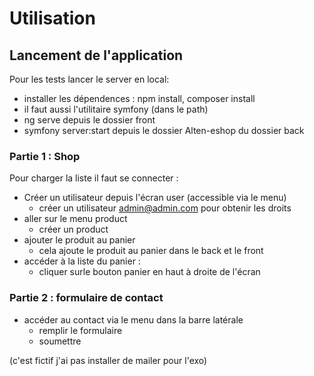 # Utilisation


## Lancement de l'application

Pour les tests lancer le server en local:
- installer les dépendences : npm install, composer install
- il faut aussi l'utilitaire symfony (dans le path)
- ng serve depuis le dossier front
- symfony server:start depuis le dossier Alten-eshop du dossier back

### Partie 1 : Shop

Pour charger la liste il faut se connecter : 
- Créer un utilisateur depuis l'écran user (accessible via le menu)
  - créer un utilisateur admin@admin.com pour obtenir les droits
- aller sur le menu product
  - créer un product
- ajouter le produit au panier
  - cela ajoute le produit au panier dans le back et le front
- accéder à la liste du panier : 
  - cliquer surle bouton panier en haut à droite de l'écran

### Partie 2 : formulaire de contact

- accéder au contact via le menu dans la barre latérale
  - remplir le formulaire 
  - soumettre

(c'est fictif j'ai pas installer de mailer pour l'exo)
